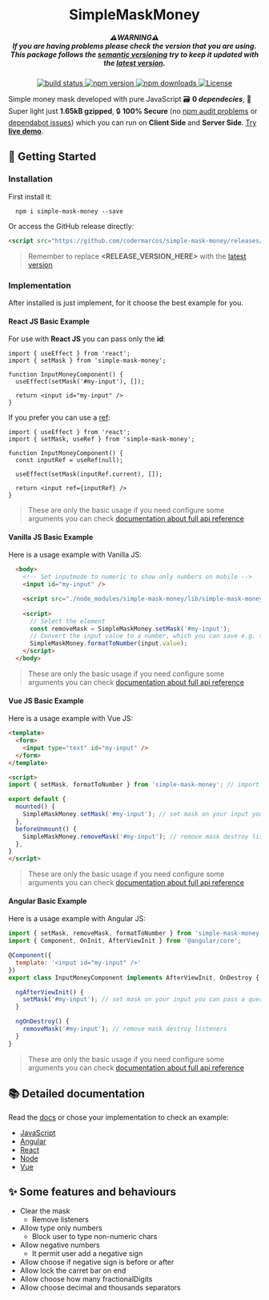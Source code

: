 <h1 align="center">SimpleMaskMoney</h1>

<h5 align="center">
  ⚠️<b>WARNING</b>⚠️<br>
  If you are having problems please check the version that you are using. <br>
  This package follows the <a href="https://semver.org/">semantic versioning</a> try to keep it updated with the <a href="https://github.com/codermarcos/simple-mask-money">latest version</a>.
</h5>

<p align="center">
  <a class="badge-align" href="https://github.com/codermarcos/simple-mask-money/actions/workflows/on_push.yaml">
    <img src="https://github.com/codermarcos/simple-mask-money/actions/workflows/on_push.yaml/badge.svg?event=push" alt="build status"/>
  </a>
  <a class="badge-align" href="https://badge.fury.io/js/simple-mask-money">
    <img src="https://badge.fury.io/js/simple-mask-money.svg" alt="npm version">
  </a>
  <a class="badge-align" href="https://www.npmjs.com/package/simple-mask-money">
    <img src="https://img.shields.io/npm/dm/simple-mask-money.svg" alt="npm downloads">
  </a>
  <a class="badge-align" href="https://www.apache.org/licenses/LICENSE-2.0">
    <img src="https://img.shields.io/badge/Apache-2.0-blue.svg" alt="License">
  </a>
</p>

Simple money mask developed with pure JavaScript 🗃️ **0 _dependecies_**, 🍃 Super light just **1.65kB gzipped**, 🔒 **100% Secure** (no [npm audit problems](https://docs.npmjs.com/auditing-package-dependencies-for-security-vulnerabilities) or [dependabot issues](https://github.com/codermarcos/simple-mask-money/security/dependabot)) which you can run on **Client Side** and **Server Side**. [Try **live demo**](https://simple-mask-money.codermarcos.zone/).

## 🎉 Getting Started

### Installation

First install it:

```shell
  npm i simple-mask-money --save
```

Or access the GitHub release directly:

```html
<script src="https://github.com/codermarcos/simple-mask-money/releases/download/<RELEASE_VERSION_HERE>/simple-mask-money.js"></script>
```

> Remember to replace **<RELEASE_VERSION_HERE>** with the [latest version](https://github.com/codermarcos/simple-mask-money/releases/latest)

### Implementation

After installed is just implement, for it choose the best example for you.

#### React JS Basic Example

For use with **React JS** you can pass only the **id**:

```tsx
import { useEffect } from 'react';
import { setMask } from 'simple-mask-money';

function InputMoneyComponent() {
  useEffect(setMask('#my-input'), []);

  return <input id="my-input" />
}
```

If you prefer you can use a [ref](https://react.dev/learn/referencing-values-with-refs):

```tsx
import { useEffect } from 'react';
import { setMask, useRef } from 'simple-mask-money';

function InputMoneyComponent() {
  const inputRef = useRef(null);

  useEffect(setMask(inputRef.current), []);

  return <input ref={inputRef} />
}
```

> These are only the basic usage if you need configure some arguments you can check [documentation about full api reference](./docs/4.x.x/)

#### Vanilla JS Basic Example

Here is a usage example with Vanilla JS:

```html
  <body>
    <!-- Set inputmode to numeric to show only numbers on mobile -->
    <input id="my-input" />

    <script src="./node_modules/simple-mask-money/lib/simple-mask-money.js"></script>
    
    <script>
      // Select the element
      const removeMask = SimpleMaskMoney.setMask('#my-input');
      // Convert the input value to a number, which you can save e.g. to a database:
      SimpleMaskMoney.formatToNumber(input.value);
    </script>
  </body>
```

> These are only the basic usage if you need configure some arguments you can check [documentation about full api reference](./docs/4.x.x/)

#### Vue JS Basic Example

Here is a usage example with Vue JS:

```html
<template>
  <form>
    <input type="text" id="my-input" />
  </form>
</template>

<script>
import { setMask, formatToNumber } from 'simple-mask-money'; // import mask

export default {
  mounted() {
    SimpleMaskMoney.setMask('#my-input'); // set mask on your input you can passing a querySelector
  },
  beforeUnmount() {
    SimpleMaskMoney.removeMask('#my-input'); // remove mask destroy listeners
  },
}
</script>
```

> These are only the basic usage if you need configure some arguments you can check [documentation about full api reference](./docs/4.x.x/)


#### Angular Basic Example

Here is a usage example with Angular JS:

```javascript
import { setMask, removeMask, formatToNumber } from 'simple-mask-money'; // import mask
import { Component, OnInit, AfterViewInit } from '@angular/core';

@Component({
  template: '<input id="my-input" />'
})
export class InputMoneyComponent implements AfterViewInit, OnDestroy {

  ngAfterViewInit() {
    setMask('#my-input'); // set mask on your input you can pass a querySelector or your input element and options
  }

  ngOnDestroy() { 
    removeMask('#my-input'); // remove mask destroy listeners
  }
}
```

> These are only the basic usage if you need configure some arguments you can check [documentation about full api reference](./docs/4.x.x/)


## 📚 Detailed documentation

Read the [docs](docs/) or chose your implementation to check an example:

* [JavaScript](examples/4.x.x/javascript)
* [Angular](examples/4.x.x/angular)
* [React](examples/4.x.x/react)
* [Node](examples/4.x.x/node)
* [Vue](examples/4.x.x/vue)

## ✨ Some features and behaviours

* Clear the mask
  * Remove listeners
* Allow type only numbers
  * Block user to type non-numeric chars
* Allow negative numbers
  * It permit user add a negative sign
* Allow choose if negative sign is before or after
* Allow lock the carret bar on end
* Allow choose how many fractionalDigits
* Allow choose decimal and thousands separators
